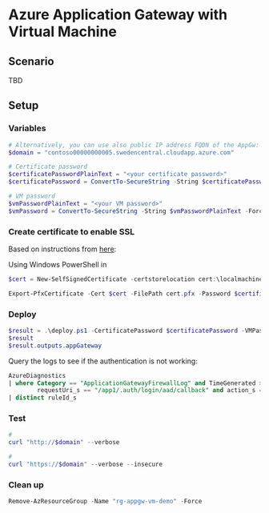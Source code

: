 # Azure Application Gateway with Virtual Machine

## Scenario

TBD

## Setup

### Variables

```powershell
# Alternatively, you can use also public IP address FQDN of the AppGw:
$domain = "contoso00000000005.swedencentral.cloudapp.azure.com"

# Certificate password
$certificatePasswordPlainText = "<your certificate password>"
$certificatePassword = ConvertTo-SecureString -String $certificatePasswordPlainText -Force -AsPlainText

# VM password
$vmPasswordPlainText = "<your VM password>"
$vmPassword = ConvertTo-SecureString -String $vmPasswordPlainText -Force -AsPlainText
```

### Create certificate to enable SSL

Based on instructions from [here](https://docs.microsoft.com/en-us/azure/application-gateway/create-ssl-portal):

Using Windows PowerShell in 
```powershell
$cert = New-SelfSignedCertificate -certstorelocation cert:\localmachine\my -dnsname $domain

Export-PfxCertificate -Cert $cert -FilePath cert.pfx -Password $certificatePassword
```

### Deploy

```powershell
$result = .\deploy.ps1 -CertificatePassword $certificatePassword -VMPassword $vmPassword
$result
$result.outputs.appGateway
```

Query the logs to see if the authentication is not working:

```sql
AzureDiagnostics 
| where Category == "ApplicationGatewayFirewallLog" and TimeGenerated >= ago(5m) and 
        requestUri_s == "/app1/.auth/login/aad/callback" and action_s == "Blocked"
| distinct ruleId_s
```

### Test

```powershell
#
curl "http://$domain" --verbose

#
curl "https://$domain" --verbose --insecure
```

### Clean up

```powershell
Remove-AzResourceGroup -Name "rg-appgw-vm-demo" -Force
```

